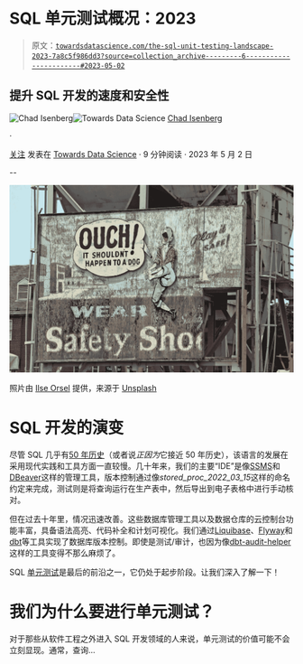 # SQL 单元测试概况：2023

> 原文：[`towardsdatascience.com/the-sql-unit-testing-landscape-2023-7a8c5f986dd3?source=collection_archive---------6-----------------------#2023-05-02`](https://towardsdatascience.com/the-sql-unit-testing-landscape-2023-7a8c5f986dd3?source=collection_archive---------6-----------------------#2023-05-02)

## 提升 SQL 开发的速度和安全性

[](https://medium.com/@cisenbe?source=post_page-----7a8c5f986dd3--------------------------------)![Chad Isenberg](https://medium.com/@cisenbe?source=post_page-----7a8c5f986dd3--------------------------------)[](https://towardsdatascience.com/?source=post_page-----7a8c5f986dd3--------------------------------)![Towards Data Science](https://towardsdatascience.com/?source=post_page-----7a8c5f986dd3--------------------------------) [Chad Isenberg](https://medium.com/@cisenbe?source=post_page-----7a8c5f986dd3--------------------------------)

·

[关注](https://medium.com/m/signin?actionUrl=https%3A%2F%2Fmedium.com%2F_%2Fsubscribe%2Fuser%2Fb9113837f160&operation=register&redirect=https%3A%2F%2Ftowardsdatascience.com%2Fthe-sql-unit-testing-landscape-2023-7a8c5f986dd3&user=Chad+Isenberg&userId=b9113837f160&source=post_page-b9113837f160----7a8c5f986dd3---------------------post_header-----------) 发表在 [Towards Data Science](https://towardsdatascience.com/?source=post_page-----7a8c5f986dd3--------------------------------) · 9 分钟阅读 · 2023 年 5 月 2 日[](https://medium.com/m/signin?actionUrl=https%3A%2F%2Fmedium.com%2F_%2Fvote%2Ftowards-data-science%2F7a8c5f986dd3&operation=register&redirect=https%3A%2F%2Ftowardsdatascience.com%2Fthe-sql-unit-testing-landscape-2023-7a8c5f986dd3&user=Chad+Isenberg&userId=b9113837f160&source=-----7a8c5f986dd3---------------------clap_footer-----------)

--

[](https://medium.com/m/signin?actionUrl=https%3A%2F%2Fmedium.com%2F_%2Fbookmark%2Fp%2F7a8c5f986dd3&operation=register&redirect=https%3A%2F%2Ftowardsdatascience.com%2Fthe-sql-unit-testing-landscape-2023-7a8c5f986dd3&source=-----7a8c5f986dd3---------------------bookmark_footer-----------)![](img/7df8aad2d9bf6732036f59b3df2c4a19.png)

照片由 [Ilse Orsel](https://unsplash.com/@lgtts?utm_source=medium&utm_medium=referral) 提供，来源于 [Unsplash](https://unsplash.com/?utm_source=medium&utm_medium=referral)

# SQL 开发的演变

尽管 SQL 几乎有[50 年历史](https://en.wikipedia.org/wiki/SQL)（或者说*正因为*它接近 50 年历史），该语言的发展在采用现代实践和工具方面一直较慢。几十年来，我们的主要“IDE”是像[SSMS](https://learn.microsoft.com/en-us/sql/ssms/download-sql-server-management-studio-ssms?view=sql-server-ver16)和[DBeaver](https://dbeaver.io/)这样的管理工具，版本控制通过像*stored_proc_2022_03_15*这样的命名约定来完成，测试则是将查询运行在生产表中，然后导出到电子表格中进行手动核对。

但在过去十年里，情况迅速改善。这些数据库管理工具以及数据仓库的云控制台功能丰富，具备语法高亮、代码补全和计划可视化。我们通过[Liquibase](https://docs.liquibase.com/home.html)、[Flyway](https://documentation.red-gate.com/fd/welcome-to-flyway-184127914.html)和[dbt](https://docs.getdbt.com/docs/introduction)等工具实现了数据库版本控制。即使是测试/审计，也因为像[dbt-audit-helper](https://github.com/dbt-labs/dbt-audit-helper)这样的工具变得不那么麻烦了。

SQL [单元测试](https://en.wikipedia.org/wiki/Unit_testing)是最后的前沿之一，它仍处于起步阶段。让我们深入了解一下！

# 我们为什么要进行单元测试？

对于那些从软件工程之外进入 SQL 开发领域的人来说，单元测试的价值可能不会立刻显现。通常，查询…
